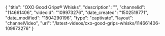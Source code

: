 {
    "title": "OXO Good Grips&reg; Whisks",
    "description": "",
    "channelid": "114661406",
    "videoid": "109973276",
    "date_created": "1502519771",
    "date_modified": "1504290196",
    "type": "captivate",
    "layout": "channelVideo",
    "url": "\/latest-videos\/oxo-good-grips-whisks\/114661406-109973276"
}
